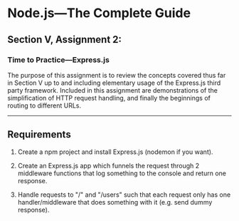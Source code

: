 # Node.js&mdash;The Complete Guide  

## Section V, Assignment 2:

### Time to Practice&mdash;Express.js

The purpose of this assignment is to review the concepts covered thus far in
Section V up to and including elementary usage of the Express.js third party
framework. Included in this assignment are demonstrations of the simplification
of HTTP request handling, and finally the beginnings of routing to different URLs.

***

## Requirements

1. Create a npm project and install Express.js (nodemon if you want).

1. Create an Express.js app which funnels the request through 2 middleware
functions that log something to the console and return one response.

1. Handle requests to "/" and "/users" such that each request only has one
handler/middleware that does something with it (e.g. send dummy response).
